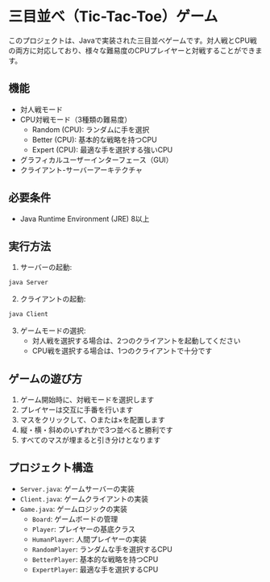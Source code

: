 # 三目並べ（Tic-Tac-Toe）ゲーム

このプロジェクトは、Javaで実装された三目並べゲームです。対人戦とCPU戦の両方に対応しており、様々な難易度のCPUプレイヤーと対戦することができます。

## 機能

- 対人戦モード
- CPU対戦モード（3種類の難易度）
  - Random (CPU): ランダムに手を選択
  - Better (CPU): 基本的な戦略を持つCPU
  - Expert (CPU): 最適な手を選択する強いCPU
- グラフィカルユーザーインターフェース（GUI）
- クライアント-サーバーアーキテクチャ

## 必要条件

- Java Runtime Environment (JRE) 8以上

## 実行方法

1. サーバーの起動:
```bash
java Server
```

2. クライアントの起動:
```bash
java Client
```

3. ゲームモードの選択:
   - 対人戦を選択する場合は、2つのクライアントを起動してください
   - CPU戦を選択する場合は、1つのクライアントで十分です

## ゲームの遊び方

1. ゲーム開始時に、対戦モードを選択します
2. プレイヤーは交互に手番を行います
3. マスをクリックして、○または×を配置します
4. 縦・横・斜めのいずれかで3つ並べると勝利です
5. すべてのマスが埋まると引き分けとなります

## プロジェクト構造

- `Server.java`: ゲームサーバーの実装
- `Client.java`: ゲームクライアントの実装
- `Game.java`: ゲームロジックの実装
  - `Board`: ゲームボードの管理
  - `Player`: プレイヤーの基底クラス
  - `HumanPlayer`: 人間プレイヤーの実装
  - `RandomPlayer`: ランダムな手を選択するCPU
  - `BetterPlayer`: 基本的な戦略を持つCPU
  - `ExpertPlayer`: 最適な手を選択するCPU
